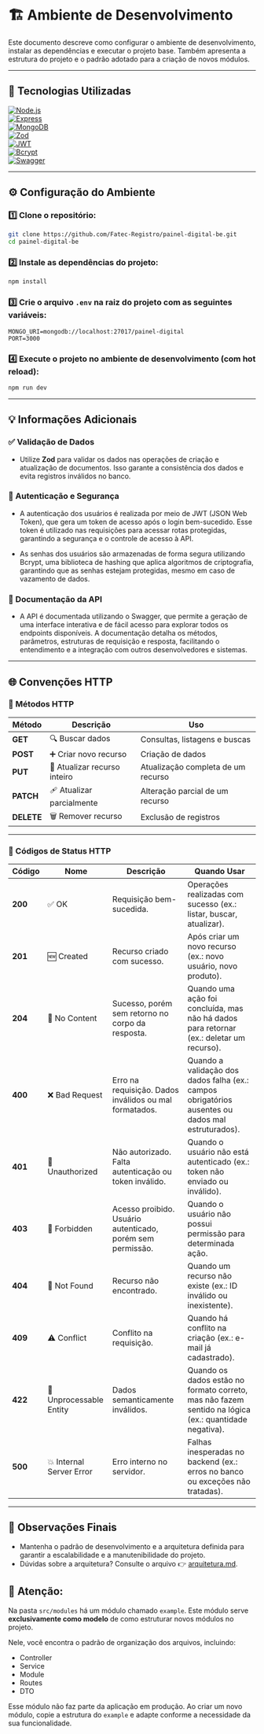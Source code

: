 # 🏗️ Ambiente de Desenvolvimento 

Este documento descreve como configurar o ambiente de desenvolvimento, instalar as dependências e executar o projeto base. Também apresenta a estrutura do projeto e o padrão adotado para a criação de novos módulos.

---

## 🚀 Tecnologias Utilizadas

[![Node.js](https://img.shields.io/badge/Node.js-339933?logo=node.js&logoColor=fff)](https://nodejs.org/)  
[![Express](https://img.shields.io/badge/Express.js-000000?logo=express&logoColor=fff)](https://expressjs.com/)  
[![MongoDB](https://img.shields.io/badge/MongoDB-47A248?logo=mongodb&logoColor=fff)](https://www.mongodb.com/)  
[![Zod](https://img.shields.io/badge/Zod-000000?logo=zod&logoColor=white)](https://zod.dev/)  
[![JWT](https://img.shields.io/badge/JSON%20Web%20Token-000000?logo=jsonwebtokens&logoColor=white)](https://jwt.io/)  
[![Bcrypt](https://img.shields.io/badge/Bcrypt-00599C?logo=key&logoColor=white)](https://github.com/kelektiv/node.bcrypt.js)  
[![Swagger](https://img.shields.io/badge/Swagger-85EA2D?logo=swagger&logoColor=black)](https://swagger.io/)

---

## ⚙️ Configuração do Ambiente

### 1️⃣ Clone o repositório:

```bash
git clone https://github.com/Fatec-Registro/painel-digital-be.git
cd painel-digital-be
```

### 2️⃣ Instale as dependências do projeto:

```bash
npm install
```

### 3️⃣ Crie o arquivo `.env` na raiz do projeto com as seguintes variáveis:

```env
MONGO_URI=mongodb://localhost:27017/painel-digital
PORT=3000
```

### 4️⃣ Execute o projeto no ambiente de desenvolvimento (com hot reload):

```bash
npm run dev
```

---

## 💡 Informações Adicionais

### ✅ Validação de Dados

- Utilize **Zod** para validar os dados nas operações de criação e atualização de documentos. Isso garante a consistência dos dados e evita registros inválidos no banco.

### 🔐 Autenticação e Segurança
- A autenticação dos usuários é realizada por meio de JWT (JSON Web Token), que gera um token de acesso após o login bem-sucedido. Esse token é utilizado nas requisições para acessar rotas protegidas, garantindo a segurança e o controle de acesso à API.

- As senhas dos usuários são armazenadas de forma segura utilizando Bcrypt, uma biblioteca de hashing que aplica algoritmos de criptografia, garantindo que as senhas estejam protegidas, mesmo em caso de vazamento de dados.

### 📄 Documentação da API
- A API é documentada utilizando o Swagger, que permite a geração de uma interface interativa e de fácil acesso para explorar todos os endpoints disponíveis. A documentação detalha os métodos, parâmetros, estruturas de requisição e resposta, facilitando o entendimento e a integração com outros desenvolvedores e sistemas.

---

## 🌐 Convenções HTTP

### 📜 Métodos HTTP

| Método  | Descrição                                         | Uso                                      |
|---------|---------------------------------------------------|-------------------------------------------|
| **GET**     | 🔍 Buscar dados                                 | Consultas, listagens e buscas             |
| **POST**    | ➕ Criar novo recurso                           | Criação de dados                          |
| **PUT**     | 🔄 Atualizar recurso inteiro                    | Atualização completa de um recurso        |
| **PATCH**   | 🩹 Atualizar parcialmente                       | Alteração parcial de um recurso           |
| **DELETE**  | 🗑️ Remover recurso                              | Exclusão de registros                     |

---

### 📑 Códigos de Status HTTP

| Código | Nome                      | Descrição                                                                                   | Quando Usar                                                                                       |
|--------|----------------------------|---------------------------------------------------------------------------------------------|----------------------------------------------------------------------------------------------------|
| **200** | ✅ OK                      | Requisição bem-sucedida.                                                                    | Operações realizadas com sucesso (ex.: listar, buscar, atualizar).                                |
| **201** | 🆕 Created                 | Recurso criado com sucesso.                                                                 | Após criar um novo recurso (ex.: novo usuário, novo produto).                                     |
| **204** | 🚫 No Content              | Sucesso, porém sem retorno no corpo da resposta.                                            | Quando uma ação foi concluída, mas não há dados para retornar (ex.: deletar um recurso).          |
| **400** | ❌ Bad Request             | Erro na requisição. Dados inválidos ou mal formatados.                                      | Quando a validação dos dados falha (ex.: campos obrigatórios ausentes ou dados mal estruturados).|
| **401** | 🔐 Unauthorized            | Não autorizado. Falta autenticação ou token inválido.                                       | Quando o usuário não está autenticado (ex.: token não enviado ou inválido).                       |
| **403** | 🚫 Forbidden               | Acesso proibido. Usuário autenticado, porém sem permissão.                                  | Quando o usuário não possui permissão para determinada ação.                                      |
| **404** | 🔎 Not Found               | Recurso não encontrado.                                                                     | Quando um recurso não existe (ex.: ID inválido ou inexistente).                                   |
| **409** | ⚠️ Conflict                | Conflito na requisição.                                                                     | Quando há conflito na criação (ex.: e-mail já cadastrado).                                        |
| **422** | 🚫 Unprocessable Entity    | Dados semanticamente inválidos.                                                             | Quando os dados estão no formato correto, mas não fazem sentido na lógica (ex.: quantidade negativa). |
| **500** | 💥 Internal Server Error   | Erro interno no servidor.                                                                   | Falhas inesperadas no backend (ex.: erros no banco ou exceções não tratadas).                     |

---

## 📝 Observações Finais

- Mantenha o padrão de desenvolvimento e a arquitetura definida para garantir a escalabilidade e a manutenibilidade do projeto.
- Dúvidas sobre a arquitetura? Consulte o arquivo 👉 [arquitetura.md](arquitetura.md).



## 📌 **Atenção:**

Na pasta `src/modules` há um módulo chamado `example`. Este módulo serve **exclusivamente como modelo** de como estruturar novos módulos no projeto. 

Nele, você encontra o padrão de organização dos arquivos, incluindo:
- Controller
- Service
- Module
- Routes
- DTO

Esse módulo não faz parte da aplicação em produção. Ao criar um novo módulo, copie a estrutura do `example` e adapte conforme a necessidade da sua funcionalidade.

